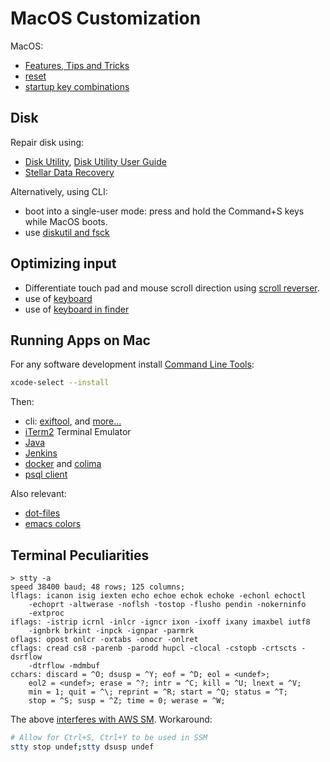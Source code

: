 # MacOS Customization

MacOS:

* [Features, Tips and Tricks](https://apple.stackexchange.com/questions/400/please-share-your-hidden-macos-features-or-tips-and-tricks)
* [reset](reset.html)
* [startup key combinations](https://support.apple.com/en-us/102603)

## Disk

Repair disk using:

* [Disk Utility](https://support.apple.com/en-us/102611),
[Disk Utility User Guide](https://support.apple.com/guide/disk-utility/welcome/mac)
* [Stellar Data Recovery](https://www.stellarinfo.com/blog/repair-corrupt-mac-partition/)

Alternatively, using CLI:

* boot into a single-user mode: press and hold the Command+S keys while MacOS
boots.
* use
[diskutil and fsck](https://appleinsider.com/inside/macos/tips/how-to-use-fsck-to-check-and-repair-macos-disks)

## Optimizing input

* Differentiate touch pad and mouse scroll direction using
[scroll reverser](https://pilotmoon.com/scrollreverser/).
* use of [keyboard](keyboard.html)
* use of [keyboard in finder](finder.html)

## Running Apps on Mac

For any software development install
[Command Line Tools](https://developer.apple.com/library/archive/technotes/tn2339/):

```sh
xcode-select --install
```
Then:
* cli: [exiftool](/apps/cli-exiftool.html), and [more...](cli.html)
* [iTerm2](iTerm2.html) Terminal Emulator
* [Java](java.html)
* [Jenkins](jenkins.html)
* [docker](/apps/docker/docker-macos.html) and
[colima](/apps/docker/colima.html)
* [psql client](/apps/psql-client.html)

Also relevant:

* [dot-files](/apps/dot-files/)
* [emacs colors](/apps/emacs/)

## Terminal Peculiarities

```
> stty -a
speed 38400 baud; 48 rows; 125 columns;
lflags: icanon isig iexten echo echoe echok echoke -echonl echoctl
	-echoprt -altwerase -noflsh -tostop -flusho pendin -nokerninfo
	-extproc
iflags: -istrip icrnl -inlcr -igncr ixon -ixoff ixany imaxbel iutf8
	-ignbrk brkint -inpck -ignpar -parmrk
oflags: opost onlcr -oxtabs -onocr -onlret
cflags: cread cs8 -parenb -parodd hupcl -clocal -cstopb -crtscts -dsrflow
	-dtrflow -mdmbuf
cchars: discard = ^O; dsusp = ^Y; eof = ^D; eol = <undef>;
	eol2 = <undef>; erase = ^?; intr = ^C; kill = ^U; lnext = ^V;
	min = 1; quit = ^\; reprint = ^R; start = ^Q; status = ^T;
	stop = ^S; susp = ^Z; time = 0; werase = ^W;
```

The above
[interferes with AWS SM](https://github.com/aws/session-manager-plugin/issues/29).
Workaround:

```sh
# Allow for Ctrl+S, Ctrl+Y to be used in SSM
stty stop undef;stty dsusp undef
```
